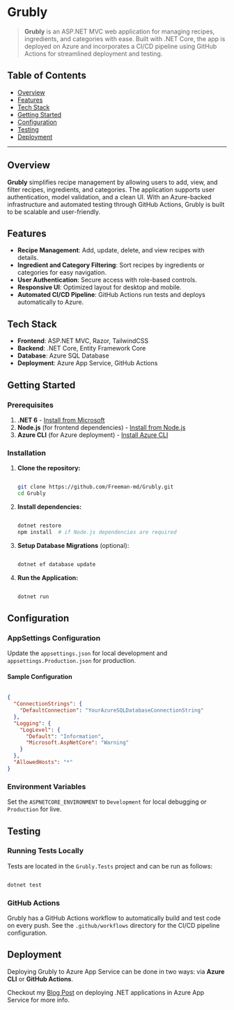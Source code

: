 Grubly
======

> **Grubly** is an ASP.NET MVC web application for managing recipes, ingredients, and categories with ease. Built with .NET Core, the app is deployed on Azure and incorporates a CI/CD pipeline using GitHub Actions for streamlined deployment and testing.

Table of Contents
-----------------

-   [Overview](#overview)
-   [Features](#features)
-   [Tech Stack](#tech-stack)
-   [Getting Started](#getting-started)
-   [Configuration](#configuration)
-   [Testing](#testing)
-   [Deployment](#deployment)

* * * * *

Overview
--------

**Grubly** simplifies recipe management by allowing users to add, view, and filter recipes, ingredients, and categories. The application supports user authentication, model validation, and a clean UI. With an Azure-backed infrastructure and automated testing through GitHub Actions, Grubly is built to be scalable and user-friendly.

Features
--------

-   **Recipe Management**: Add, update, delete, and view recipes with details.
-   **Ingredient and Category Filtering**: Sort recipes by ingredients or categories for easy navigation.
-   **User Authentication**: Secure access with role-based controls.
-   **Responsive UI**: Optimized layout for desktop and mobile.
-   **Automated CI/CD Pipeline**: GitHub Actions run tests and deploys automatically to Azure.

Tech Stack
----------

-   **Frontend**: ASP.NET MVC, Razor, TailwindCSS
-   **Backend**: .NET Core, Entity Framework Core
-   **Database**: Azure SQL Database
-   **Deployment**: Azure App Service, GitHub Actions

Getting Started
---------------

### Prerequisites

1.  **.NET 6** - [Install from Microsoft](https://dotnet.microsoft.com/download/dotnet/6.0)
2.  **Node.js** (for frontend dependencies) - [Install from Node.js](https://nodejs.org/)
3.  **Azure CLI** (for Azure deployment) - [Install Azure CLI](https://docs.microsoft.com/cli/azure/install-azure-cli)

### Installation

1.  **Clone the repository:**

    ```bash

    git clone https://github.com/Freeman-md/Grubly.git
    cd Grubly
    ```

2.  **Install dependencies:**

    ```bash

    dotnet restore
    npm install  # if Node.js dependencies are required
    ```

3.  **Setup Database Migrations** (optional):

    ```bash

    dotnet ef database update
    ```

4.  **Run the Application:**

    ```bash

    dotnet run
    ```
    

Configuration
-------------

### AppSettings Configuration

Update the `appsettings.json` for local development and `appsettings.Production.json` for production.

#### Sample Configuration

```json

{
  "ConnectionStrings": {
    "DefaultConnection": "YourAzureSQLDatabaseConnectionString"
  },
  "Logging": {
    "LogLevel": {
      "Default": "Information",
      "Microsoft.AspNetCore": "Warning"
    }
  },
  "AllowedHosts": "*"
}
```

### Environment Variables

Set the `ASPNETCORE_ENVIRONMENT` to `Development` for local debugging or `Production` for live.

Testing
-------

### Running Tests Locally

Tests are located in the `Grubly.Tests` project and can be run as follows:

```bash

dotnet test
```

### GitHub Actions

Grubly has a GitHub Actions workflow to automatically build and test code on every push. See the `.github/workflows` directory for the CI/CD pipeline configuration.

Deployment
----------

Deploying Grubly to Azure App Service can be done in two ways: via **Azure CLI** or **GitHub Actions**.

Checkout my [Blog Post](https://freemancodz.hashnode.dev/end-to-end-guide-to-building-deploying-and-securing-a-net-app-with-azure-app-service#heading-method-2-using-the-azure-portal) on deploying .NET applications in Azure App Service for more info.

